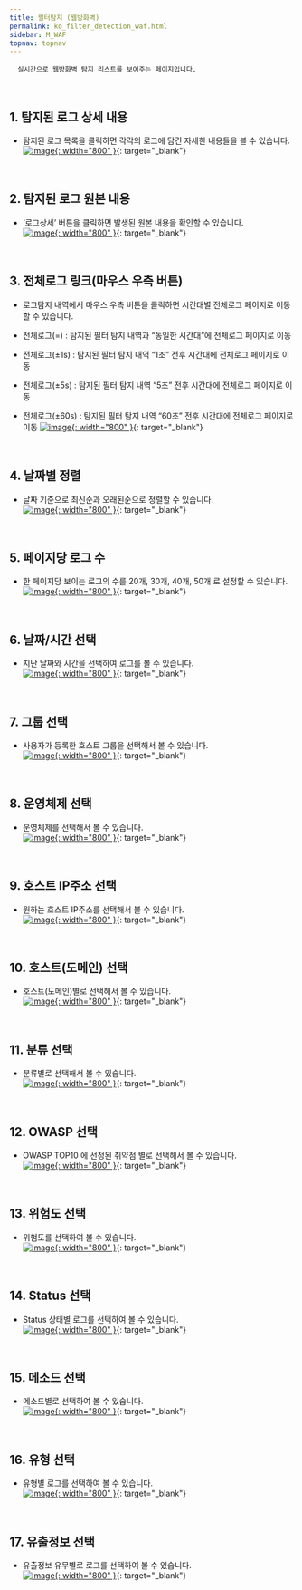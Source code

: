 ```yaml
---
title: 필터탐지 (웹방화벽)
permalink: ko_filter_detection_waf.html
sidebar: M_WAF
topnav: topnav
---
```


      실시간으로 웹방화벽 탐지 리스트를 보여주는 페이지입니다.

<br />

## 1. 탐지된 로그 상세 내용

- 탐지된 로그 목록을 클릭하면 각각의 로그에 담긴 자세한 내용들을 볼 수 있습니다.   
[![image](/docs/images/Manual/waf/filter_detec/1.png){: width="800" }](/docs/images/Manual/waf/filter_detec/1.png){: target="_blank"}

<br />

## 2. 탐지된 로그 원본 내용

- ‘로그상세’ 버튼을 클릭하면 발생된 원본 내용을 확인할 수 있습니다.   
[![image](/docs/images/Manual/waf/filter_detec/2.png){: width="800" }](/docs/images/Manual/waf/filter_detec/2.png){: target="_blank"}

<br />

## 3. 전체로그 링크(마우스 우측 버튼)

- 로그탐지 내역에서 마우스 우측 버튼을 클릭하면 시간대별 전체로그 페이지로 이동할 수 있습니다.

- 전체로그(=) : 탐지된 필터 탐지 내역과 “동일한 시간대”에 전체로그 페이지로 이동

- 전체로그(±1s) : 탐지된 필터 탐지 내역 “1초” 전후 시간대에 전체로그 페이지로 이동

- 전체로그(±5s) : 탐지된 필터 탐지 내역 “5초” 전후 시간대에 전체로그 페이지로 이동

- 전체로그(±60s) : 탐지된 필터 탐지 내역 “60초” 전후 시간대에 전체로그 페이지로 이동
[![image](/docs/images/Manual/waf/filter_detec/3.png){: width="800" }](/docs/images/Manual/waf/filter_detec/3.png){: target="_blank"}

<br />

## 4. 날짜별 정렬
- 날짜 기준으로 최신순과 오래된순으로 정렬할 수 있습니다.   
[![image](/docs/images/Manual/waf/filter_detec/04.png){: width="800" }](/docs/images/Manual/waf/filter_detec/04.png){: target="_blank"}

<br />

## 5. 페이지당 로그 수
- 한 페이지당 보이는 로그의 수를 20개, 30개, 40개, 50개 로 설정할 수 있습니다.   
[![image](/docs/images/Manual/waf/filter_detec/05.png){: width="800" }](/docs/images/Manual/waf/filter_detec/05.png){: target="_blank"}

<br />

## 6. 날짜/시간 선택
- 지난 날짜와 시간을 선택하여 로그를 볼 수 있습니다.   
[![image](/docs/images/Manual/waf/filter_detec/06.png){: width="800" }](/docs/images/Manual/waf/filter_detec/06.png){: target="_blank"}


<br />

## 7. 그룹 선택
- 사용자가 등록한 호스트 그룹을 선택해서 볼 수 있습니다.   
[![image](/docs/images/Manual/waf/filter_detec/07.png){: width="800" }](/docs/images/Manual/waf/filter_detec/07.png){: target="_blank"}

<br />

## 8. 운영체제 선택
- 운영체제를 선택해서 볼 수 있습니다.   
[![image](/docs/images/Manual/waf/filter_detec/08.png){: width="800" }](/docs/images/Manual/waf/filter_detec/08.png){: target="_blank"}

<br />

## 9. 호스트 IP주소 선택
- 원하는 호스트 IP주소를 선택해서 볼 수 있습니다.   
[![image](/docs/images/Manual/waf/filter_detec/09.png){: width="800" }](/docs/images/Manual/waf/filter_detec/09.png){: target="_blank"}

<br />

## 10. 호스트(도메인) 선택
- 호스트(도메인)별로 선택해서 볼 수 있습니다.   
[![image](/docs/images/Manual/waf/filter_detec/10.png){: width="800" }](/docs/images/Manual/waf/filter_detec/10.png){: target="_blank"}

<br />

## 11. 분류 선택
- 분류별로 선택해서 볼 수 있습니다.   
[![image](/docs/images/Manual/waf/filter_detec/11.png){: width="800" }](/docs/images/Manual/waf/filter_detec/11.png){: target="_blank"}

<br />

## 12. OWASP 선택
- OWASP TOP10 에 선정된  취약점 별로 선택해서 볼 수 있습니다.   
[![image](/docs/images/Manual/waf/filter_detec/12.png){: width="800" }](/docs/images/Manual/waf/filter_detec/12.png){: target="_blank"}

<br />

## 13. 위험도 선택
- 위험도를 선택하여 볼 수 있습니다.   
[![image](/docs/images/Manual/waf/filter_detec/13.png){: width="800" }](/docs/images/Manual/waf/filter_detec/13.png){: target="_blank"}

<br />

## 14. Status 선택
- Status 상태별 로그를 선택하여 볼 수 있습니다.   
[![image](/docs/images/Manual/waf/filter_detec/14.png){: width="800" }](/docs/images/Manual/waf/filter_detec/14.png){: target="_blank"}

<br />

## 15. 메소드 선택
- 메소드별로 선택하여 볼 수 있습니다.   
[![image](/docs/images/Manual/waf/filter_detec/15.png){: width="800" }](/docs/images/Manual/waf/filter_detec/15.png){: target="_blank"}

<br />

## 16. 유형 선택
- 유형별 로그를 선택하여 볼 수 있습니다.   
[![image](/docs/images/Manual/waf/filter_detec/16.png){: width="800" }](/docs/images/Manual/waf/filter_detec/16.png){: target="_blank"}

<br />

## 17. 유출정보 선택
- 유출정보 유무별로 로그를 선택하여 볼 수 있습니다.   
[![image](/docs/images/Manual/waf/filter_detec/17.png){: width="800" }](/docs/images/Manual/waf/filter_detec/17.png){: target="_blank"}